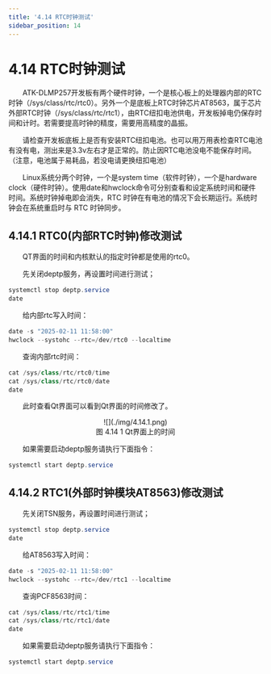 ```yaml
---
title: '4.14 RTC时钟测试'
sidebar_position: 14
---
```


# 4.14 RTC时钟测试

&emsp;&emsp;ATK-DLMP257开发板有两个硬件时钟，一个是核心板上的处理器内部的RTC时钟（/sys/class/rtc/rtc0）。另外一个是底板上RTC时钟芯片AT8563，属于芯片外部RTC时钟（/sys/class/rtc/rtc1），由RTC纽扣电池供电，开发板掉电仍保存时间和计时。若需要提高时钟的精度，需要用高精度的晶振。

&emsp;&emsp;请检查开发板底板上是否有安装RTC纽扣电池。也可以用万用表检查RTC电池有没有电，测出来是3.3v左右才是正常的。防止因RTC电池没电不能保存时间。（注意，电池属于易耗品，若没电请更换纽扣电池）

&emsp;&emsp;Linux系统分两个时钟，一个是system time（软件时钟），一个是hardware clock（硬件时钟）。使用date和hwclock命令可分别查看和设定系统时间和硬件时间。系统时钟掉电即会消失，RTC 时钟在有电池的情况下会长期运行。系统时钟会在系统重启时与 RTC 时钟同步。

## 4.14.1 RTC0(内部RTC时钟)修改测试

&emsp;&emsp;QT界面的时间和内核默认的指定时钟都是使用的rtc0。

&emsp;&emsp;先关闭deptp服务，再设置时间进行测试；

```c#
systemctl stop deptp.service
date
```

&emsp;&emsp;给内部rtc写入时间：

```c#
date -s "2025-02-11 11:58:00"
hwclock --systohc --rtc=/dev/rtc0 --localtime
```

&emsp;&emsp;查询内部rtc时间：

```c#
cat /sys/class/rtc/rtc0/time
cat /sys/class/rtc/rtc0/date
date
```

&emsp;&emsp;此时查看Qt界面可以看到Qt界面的时间修改了。

<center>
![](./img/4.14.1.png)<br />
图 4.14 1 Qt界面上的时间
</center>

&emsp;&emsp;如果需要启动deptp服务请执行下面指令：

```c#
systemctl start deptp.service
```

## 4.14.2 RTC1(外部时钟模块AT8563)修改测试

&emsp;&emsp;先关闭TSN服务，再设置时间进行测试；

```c#
systemctl stop deptp.service
date
```

&emsp;&emsp;给AT8563写入时间：

```c#
date -s "2025-02-11 11:58:00"
hwclock --systohc --rtc=/dev/rtc1 --localtime
```

&emsp;&emsp;查询PCF8563时间：

```c#
cat /sys/class/rtc/rtc1/time
cat /sys/class/rtc/rtc1/date
date
```

&emsp;&emsp;如果需要启动deptp服务请执行下面指令：

```c#
systemctl start deptp.service
```









